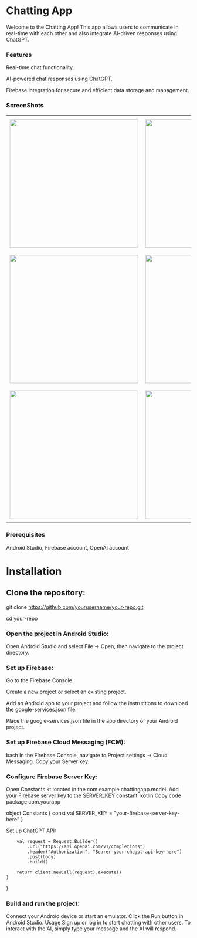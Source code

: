 # Chatting App

Welcome to the Chatting App! This app allows users to communicate in real-time with each other and also integrate AI-driven responses using ChatGPT.

### Features

Real-time chat functionality. 

AI-powered chat responses using ChatGPT.

Firebase integration for secure and efficient data storage and management.

### ScreenShots

<table>
  <tr>
    <td style="padding: 10px;">
      <img src="https://github.com/user-attachments/assets/de634b7c-32b4-4462-b218-989d37313341" width="350" />
    </td>
    <td style="padding: 10px;">
      <img src="https://github.com/user-attachments/assets/0086885b-f850-4976-9fc5-115d66f67e7e" width="350" />
    </td>
  </tr>
  <tr>
    <td style="padding: 10px;">
      <img src="https://github.com/user-attachments/assets/8770c1df-7916-490c-b0b9-b8326dbb6cc3" width="350" />
    </td>
    <td style="padding: 10px;">
      <img src="https://github.com/user-attachments/assets/b0eb69f2-39d8-4503-9b94-11a304f97407" width="350" />
    </td>
  </tr>
  <tr>
    <td style="padding: 10px;">
      <img src="https://github.com/user-attachments/assets/38746e71-e70f-4ac9-97e4-9588e62728c4" width="350" />
    </td>
    <td style="padding: 10px;">
      <img src="https://github.com/user-attachments/assets/f3200335-dc93-4443-a319-ff1bf0998b92" width="350" />
    </td>
  </tr>
</table>




### Prerequisites

Android Studio,
Firebase account,
OpenAI account

# Installation
## Clone the repository:

git clone https://github.com/yourusername/your-repo.git

cd your-repo

### Open the project in Android Studio:

Open Android Studio and select File -> Open, then navigate to the project directory.

### Set up Firebase:

Go to the Firebase Console.

Create a new project or select an existing project.

Add an Android app to your project and follow the instructions to download the google-services.json file.

Place the google-services.json file in the app directory of your Android project.


### Set up Firebase Cloud Messaging (FCM):
bash
In the Firebase Console, navigate to Project settings -> Cloud Messaging.
Copy your Server key.


### Configure Firebase Server Key:

Open Constants.kt located in the com.example.chattingapp.model.
Add your Firebase server key to the SERVER_KEY constant.
kotlin
Copy code
package com.yourapp

object Constants {
    const val SERVER_KEY = "your-firebase-server-key-here"
}


Set up ChatGPT API:

        val request = Request.Builder()
            .url("https://api.openai.com/v1/completions")
            .header("Authorization", "Bearer your-chagpt-api-key-here")
            .post(body)
            .build()

        return client.newCall(request).execute()
    }
}


### Build and run the project:

Connect your Android device or start an emulator.
Click the Run button in Android Studio.
Usage
Sign up or log in to start chatting with other users.
To interact with the AI, simply type your message and the AI will respond.
